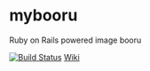 # mybooru
Ruby on Rails powered image booru

[![Build Status](https://travis-ci.org/serdion/ClixitGallery.png)](https://travis-ci.org/serdion/ClixitGallery)
[Wiki](https://github.com/serdion/ClixitGaller/wiki)

